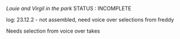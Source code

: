 *Louie and Virgil in the park*
STATUS : INCOMPLETE

log:
23.12.2 - not assembled, need voice over selections from freddy

Needs selection from voice over takes


